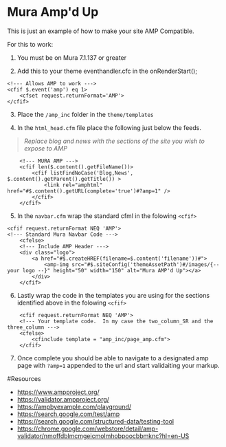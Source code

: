 # Mura Amp'd Up

This is just an example of how to make your site AMP Compatible.

For this to work:

1) You must be on Mura 7.1.137 or greater

2) Add this to your theme eventhandler.cfc in the onRenderStart();

```
<!--- Allows AMP to work --->
<cfif $.event('amp') eq 1>
	<cfset request.returnFormat='AMP'>
</cfif>
```

3) Place the `/amp_inc` folder in the `theme/templates`

4) In the `html_head.cfm` file place the following just below the feeds.
> *Replace blog and news with the sections of the site you wish to expose to AMP*

```
	<!--- MURA AMP --->
	<cfif len($.content().getFileName())>
		<cfif listFindNoCase('Blog,News', $.content().getParent().getTitle()) >
			<link rel="amphtml" href="#$.content().getURL(complete='true')#?amp=1" />
		</cfif>
	</cfif>
```

5) In the `navbar.cfm` wrap the standard cfml in the folowing ```<cfif>```

```
<cfif request.returnFormat NEQ 'AMP'>
<!--- Standard Mura Navbar Code --->
	<cfelse>
	<!--- Include AMP Header --->
	<div class="logo">
		<a href="#$.createHREF(filename=$.content('filename'))#">
			<amp-img src="#$.siteConfig('themeAssetPath')#/images/{-- your logo --}" height="50" width="150" alt="Mura AMP'd Up"></a>
		</div>
	</cfif>
```

6) Lastly wrap the code in the templates you are using for the sections identified above in the folowing ```<cfif>```
```
	<cfif request.returnFormat NEQ 'AMP'>
	<!--- Your template code.  In my case the two_column_SR and the three_column --->
	<cfelse>
		<cfinclude template = "amp_inc/page_amp.cfm">
	</cfif>
```

7) Once complete you should be able to navigate to a designated amp page with ```?amp=1``` appended to the url and start validaiting your markup.

#Resources
- https://www.ampproject.org/
- https://validator.ampproject.org/
- https://ampbyexample.com/playground/
- https://search.google.com/test/amp
- https://search.google.com/structured-data/testing-tool
- https://chrome.google.com/webstore/detail/amp-validator/nmoffdblmcmgeicmolmhobpoocbbmknc?hl=en-US
